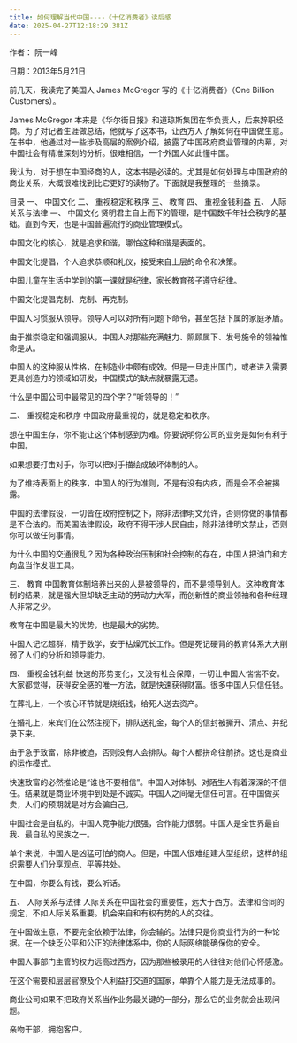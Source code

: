 ```yaml
---
title: 如何理解当代中国----《十亿消费者》读后感
date: 2025-04-27T12:18:29.381Z
---
```



作者： 阮一峰

日期：2013年5月21日

前几天，我读完了美国人 James McGregor 写的《十亿消费者》（One Billion Customers）。

James McGregor 本来是《华尔街日报》和道琼斯集团在华负责人，后来辞职经商。为了对记者生涯做总结，他就写了这本书，让西方人了解如何在中国做生意。在书中，他通过对一些涉及高层的案例介绍，披露了中国政府商业管理的内幕，对中国社会有精准深刻的分析。很难相信，一个外国人如此懂中国。

我认为，对于想在中国经商的人，这本书是必读的。尤其是如何处理与中国政府的商业关系，大概很难找到比它更好的读物了。下面就是我整理的一些摘录。

目录
一、 中国文化
二、 重视稳定和秩序
三、 教育
四、 重视金钱利益
五、 人际关系与法律
一、 中国文化
贤明君主自上而下的管理，是中国数千年社会秩序的基础。直到今天，也是中国普遍流行的商业管理模式。

中国文化的核心，就是追求和谐，哪怕这种和谐是表面的。

中国文化提倡，个人追求恭顺和礼仪，接受来自上层的命令和决策。

中国儿童在生活中学到的第一课就是纪律，家长教育孩子遵守纪律。

中国文化提倡克制、克制、再克制。

中国人习惯服从领导。领导人可以对所有问题下命令，甚至包括下属的家庭矛盾。

由于推崇稳定和强调服从，中国人对那些充满魅力、照顾属下、发号施令的领袖惟命是从。

中国人的这种服从性格，在制造业中颇有成效。但是一旦走出国门，或者进入需要更具创造力的领域如研发，中国模式的缺点就暴露无遗。

什么是中国公司中最常见的四个字？“听领导的！”

二、 重视稳定和秩序
中国政府最重视的，就是稳定和秩序。

想在中国生存，你不能让这个体制感到为难。你要说明你公司的业务是如何有利于中国。

如果想要打击对手，你可以把对手描绘成破坏体制的人。

为了维持表面上的秩序，中国人的行为准则，不是有没有内疚，而是会不会被揭露。

中国的法律假设，一切皆在政府控制之下，除非法律明文允许，否则你做的事情都是不合法的。而美国法律假设，政府不得干涉人民自由，除非法律明文禁止，否则你可以做任何事情。

为什么中国的交通很乱？因为各种政治压制和社会控制的存在，中国人把油门和方向盘当作发泄工具。

三、 教育
中国教育体制培养出来的人是被领导的，而不是领导别人。这种教育体制的结果，就是强大但却缺乏主动的劳动力大军，而创新性的商业领袖和各种经理人非常之少。

教育在中国是最大的优势，也是最大的劣势。

中国人记忆超群，精于数学，安于枯燥冗长工作。但是死记硬背的教育体系大大削弱了人们的分析和领导能力。

四、 重视金钱利益
快速的形势变化，又没有社会保障，一切让中国人惴惴不安。大家都觉得，获得安全感的唯一方法，就是快速获得财富。很多中国人只信任钱。

在葬礼上，一个核心环节就是烧纸钱，给死人送去资产。

在婚礼上，来宾们在公然注视下，排队送礼金，每个人的信封被撕开、清点、并纪录下来。

由于急于致富，除非被迫，否则没有人会排队。每个人都拼命往前挤。这也是商业的运作模式。

快速致富的必然推论是“谁也不要相信”。中国人对体制、对陌生人有着深深的不信任。结果就是商业环境中到处是不诚实。中国人之间毫无信任可言。在中国做买卖，人们的预期就是对方会骗自己。

中国社会是自私的。中国人竞争能力很强，合作能力很弱。中国人是全世界最自我、最自私的民族之一。

单个来说，中国人是凶猛可怕的商人。但是，中国人很难组建大型组织，这样的组织需要人们分享观点、平等共处。

在中国，你要么有钱，要么听话。

五、 人际关系与法律
人际关系在中国社会的重要性，远大于西方。法律和合同的规定，不如人际关系重要。机会来自和有权有势的人的交往。

在中国做生意，不要完全依赖于法律，你会输的。法律只是你商业行为的一种论据。在一个缺乏公平和公正的法律体系中，你的人际网络能确保你的安全。

中国人事部门主管的权力远高过西方，因为那些被录用的人往往对他们心怀感激。

在这个需要和层层官僚及个人利益打交道的国家，单靠个人能力是无法成事的。

商业公司如果不把政府关系当作业务最关键的一部分，那么它的业务就会出现问题。

亲吻干部，拥抱客户。